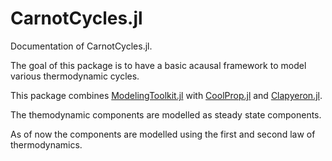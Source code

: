 # CarnotCycles.jl

Documentation of CarnotCycles.jl.

The goal of this package is to have a basic acausal framework to model various thermodynamic cycles. 

This package combines [ModelingToolkit.jl](https://github.com/SciML/ModelingToolkit.jl) with [CoolProp.jl](https://github.com/CoolProp/CoolProp.jl) and [Clapyeron.jl](https://github.com/ClapeyronThermo/Clapeyron.jl). 

The themodynamic components are modelled as steady state components.

As of now the components are modelled using the first and second law of thermodynamics.
